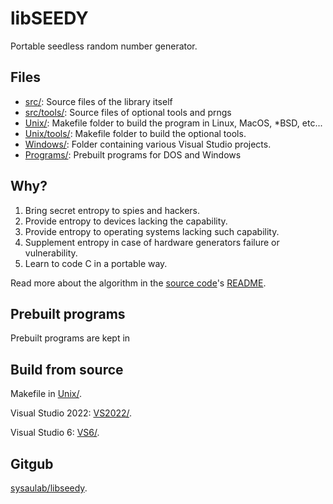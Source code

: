 # libSEEDY

Portable seedless random number generator.

## Files

- [src/](src/): Source files of the library itself
- [src/tools/](src/tools/): Source files of optional tools and prngs
- [Unix/](Unix/): Makefile folder to build the program in Linux, MacOS, *BSD, etc...
- [Unix/tools/](Unix/tools/): Makefile folder to build the optional tools.
- [Windows/](Windows/): Folder containing various Visual Studio projects.
- [Programs/](Programs/): Prebuilt programs for DOS and Windows

## Why?

1. Bring secret entropy to spies and hackers.
2. Provide entropy to devices lacking the capability.
3. Provide entropy to operating systems lacking such capability.
4. Supplement entropy in case of hardware generators failure or vulnerability.
5. Learn to code C in a portable way.

Read more about the algorithm in the [source code](src/)'s [README](src/README.md).

## Prebuilt programs

Prebuilt programs are kept in 

## Build from source

Makefile in [Unix/](Unix/).

Visual Studio 2022: [VS2022/](VS2022/).

Visual Studio 6: [VS6/](VS6/).

## Gitgub

[sysaulab/libseedy](https://github.com/sysaulab/libseedy).
